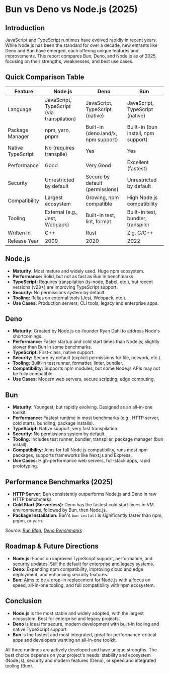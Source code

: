 # Bun vs Deno vs Node.js (2025)

## Introduction

JavaScript and TypeScript runtimes have evolved rapidly in recent years. While Node.js has been the standard for over a decade, new entrants like Deno and Bun have emerged, each offering unique features and improvements. This report compares Bun, Deno, and Node.js as of 2025, focusing on their strengths, weaknesses, and best use cases.

## Quick Comparison Table

| Feature           | Node.js                                    | Deno                                | Bun                                 |
| ----------------- | ------------------------------------------ | ----------------------------------- | ----------------------------------- |
| Language          | JavaScript, TypeScript (via transpilation) | JavaScript, TypeScript (native)     | JavaScript, TypeScript (native)     |
| Package Manager   | npm, yarn, pnpm                            | Built-in (deno.land/x, npm support) | Built-in (bun install, npm support) |
| Native TypeScript | No (requires transpile)                    | Yes                                 | Yes                                 |
| Performance       | Good                                       | Very Good                           | Excellent (fastest)                 |
| Security          | Unrestricted by default                    | Secure by default (permissions)     | Unrestricted by default             |
| Compatibility     | Largest ecosystem                          | Growing, npm compatible             | High Node.js compatibility          |
| Tooling           | External (e.g., Jest, Webpack)             | Built-in test, lint, format         | Built-in test, bundler, transpiler  |
| Written In        | C++                                        | Rust                                | Zig, C/C++                          |
| Release Year      | 2009                                       | 2020                                | 2022                                |

## Node.js

-   **Maturity:** Most mature and widely used. Huge npm ecosystem.
-   **Performance:** Solid, but not as fast as Bun in benchmarks.
-   **TypeScript:** Requires transpilation (ts-node, Babel, etc.), but recent versions (v23+) are improving TypeScript support.
-   **Security:** No permissions system by default.
-   **Tooling:** Relies on external tools (Jest, Webpack, etc.).
-   **Use Cases:** Production servers, CLI tools, legacy and enterprise apps.

## Deno

-   **Maturity:** Created by Node.js co-founder Ryan Dahl to address Node's shortcomings.
-   **Performance:** Faster startup and cold start times than Node.js; slightly slower than Bun in some benchmarks.
-   **TypeScript:** First-class, native support.
-   **Security:** Secure by default (explicit permissions for file, network, etc.).
-   **Tooling:** Built-in test runner, formatter, linter, bundler.
-   **Compatibility:** Supports npm modules, but some Node.js APIs may not be fully compatible.
-   **Use Cases:** Modern web servers, secure scripting, edge computing.

## Bun

-   **Maturity:** Youngest, but rapidly evolving. Designed as an all-in-one toolkit.
-   **Performance:** Fastest runtime in most benchmarks (e.g., HTTP server, cold starts, bundling, package installs).
-   **TypeScript:** Native support, very fast transpilation.
-   **Security:** No permissions system by default.
-   **Tooling:** Includes test runner, bundler, transpiler, package manager (bun install).
-   **Compatibility:** Aims for full Node.js compatibility, runs most npm packages, supports frameworks like Next.js and Express.
-   **Use Cases:** High-performance web servers, full-stack apps, rapid prototyping.

## Performance Benchmarks (2025)

-   **HTTP Server:** Bun consistently outperforms Node.js and Deno in raw HTTP benchmarks.
-   **Cold Start (Serverless):** Deno has the fastest cold start times in VM environments, followed by Bun, then Node.js.
-   **Package Installation:** Bun's `bun install` is significantly faster than npm, pnpm, or yarn.

_Source: [Bun Blog](https://bun.sh/blog/bun-v1.2), [Deno Benchmarks](https://deno.com/benchmarks)_

## Roadmap & Future Directions

-   **Node.js:** Focus on improved TypeScript support, performance, and security updates. Still the default for enterprise and legacy systems.
-   **Deno:** Expanding npm compatibility, improving cloud and edge deployment, and enhancing security features.
-   **Bun:** Aims to be a drop-in replacement for Node.js with a focus on speed, all-in-one tooling, and full compatibility with npm ecosystem.

## Conclusion

-   **Node.js** is the most stable and widely adopted, with the largest ecosystem. Best for enterprise and legacy projects.
-   **Deno** is ideal for secure, modern development with built-in tooling and native TypeScript support.
-   **Bun** is the fastest and most integrated, great for performance-critical apps and developers wanting an all-in-one toolkit.

All three runtimes are actively developed and have unique strengths. The best choice depends on your project's needs: stability and ecosystem (Node.js), security and modern features (Deno), or speed and integrated tooling (Bun).
